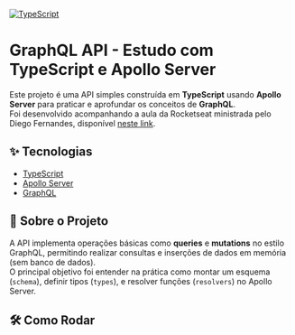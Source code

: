 [![TypeScript](https://img.shields.io/badge/TypeScript-3178c6?logo=typescript&logoColor=white)](https://www.typescriptlang.org/)


# GraphQL API - Estudo com TypeScript e Apollo Server

Este projeto é uma API simples construída em **TypeScript** usando **Apollo Server** para praticar e aprofundar os conceitos de **GraphQL**.  
Foi desenvolvido acompanhando a aula da Rocketseat ministrada pelo Diego Fernandes, disponível [neste link](https://youtu.be/1dz48pReq_c?si=PzTKSo_v--0ub-CI).

## ✨ Tecnologias

- [TypeScript](https://www.typescriptlang.org/)
- [Apollo Server](https://www.apollographql.com/docs/apollo-server/)
- [GraphQL](https://graphql.org/)

## 🚀 Sobre o Projeto

A API implementa operações básicas como **queries** e **mutations** no estilo GraphQL, permitindo realizar consultas e inserções de dados em memória (sem banco de dados).  
O principal objetivo foi entender na prática como montar um esquema (`schema`), definir tipos (`types`), e resolver funções (`resolvers`) no Apollo Server.

## 🛠 Como Rodar


